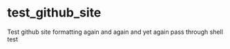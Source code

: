 # test_github_site
Test github site formatting again and again
and yet again
pass through shell test
